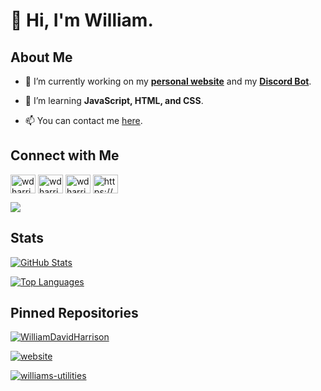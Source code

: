 # 👋 Hi, I'm William.

## About Me

- 🔭 I’m currently working on my **[personal website](https://williamdavidharrison.com.au)** and my **[Discord Bot](https://github.com/williamdavidharrison/williams-utilities)**.

- 🌱 I’m learning **JavaScript, HTML, and CSS**.

- 📫 You can contact me [here](mailto:william@williamharrison.dev).

## Connect with Me

<p>
<a href="https://facebook.com/wdharrison09" target="blank"><img align="center" src="https://raw.githubusercontent.com/rahuldkjain/github-profile-readme-generator/master/src/images/icons/Social/facebook.svg" alt="wdharrison09" height="30" width="40" /></a>
<a href="https://twitter.com/wdharrison09" target="blank"><img align="center" src="https://raw.githubusercontent.com/rahuldkjain/github-profile-readme-generator/master/src/images/icons/Social/twitter.svg" alt="wdharrison09" height="30" width="40" /></a>
<a href="https://instagram.com/wdharrison09" target="blank"><img align="center" src="https://raw.githubusercontent.com/rahuldkjain/github-profile-readme-generator/master/src/images/icons/Social/instagram.svg" alt="wdharrison09" height="30" width="40" /></a>
<a href="https://discord.gg/wADVBmQkgg" target="blank"><img align="center" src="https://raw.githubusercontent.com/rahuldkjain/github-profile-readme-generator/master/src/images/icons/Social/discord.svg" alt="https://discord.gg/wADVBmQkgg" height="30" width="40" /></a>
</p>

<img src="https://dcbadge.vercel.app/api/shield/853158265466257448?theme=discord-inverted"/>

## Stats

[![GitHub Stats](https://github-readme-stats.api.williamharrison.dev/api?username=williamdavidharrison&theme=algolia&show_icons=true&count_private=true&include_all_commits=true)](https://github.com/WilliamDavidHarrison)

[![Top Languages](https://github-readme-stats.api.williamharrison.dev/api/top-langs/?username=williamdavidharrison&theme=algolia&layout=compact)](https://github.com/WilliamDavidHarrison)

## Pinned Repositories

[![WilliamDavidHarrison](https://github-readme-stats.api.williamharrison.dev/api/pin/?username=williamdavidharrison&repo=williamdavidharrison&theme=algolia)](https://github.com/WilliamDavidHarrison/WilliamDavidHarrison)

[![website](https://github-readme-stats.vercel.app/api/pin/?username=williamdavidharrison&repo=website&theme=algolia)](https://github.com/WilliamDavidHarrison/website)

[![williams-utilities](https://github-readme-stats.api.williamharrison.dev/api/pin/?username=williamdavidharrison&repo=williams-utilities&theme=algolia)](https://github.com/WilliamDavidHarrison/williams-utilities)
